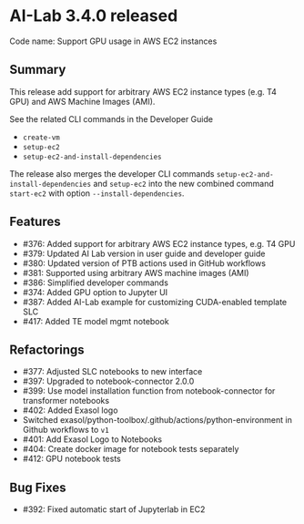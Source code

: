# AI-Lab 3.4.0 released <TBD>

Code name: Support GPU usage in AWS EC2 instances

## Summary

This release add support for arbitrary AWS EC2 instance types (e.g. T4 GPU) and AWS Machine Images (AMI).

See the related CLI commands in the Developer Guide
* `create-vm`
* `setup-ec2`
* `setup-ec2-and-install-dependencies`

The release also merges the developer CLI commands `setup-ec2-and-install-dependencies` and `setup-ec2` into the new combined command `start-ec2` with option `--install-dependencies`.

## Features

* #376: Added support for arbitrary AWS EC2 instance types, e.g. T4 GPU
* #379: Updated AI Lab version in user guide and developer guide
* #380: Updated version of PTB actions used in GitHub workflows
* #381: Supported using arbitrary AWS machine images (AMI)
* #386: Simplified developer commands
* #374: Added GPU option to Jupyter UI
* #387: Added AI-Lab example for customizing CUDA-enabled template SLC
* #417: Added TE model mgmt notebook

## Refactorings

* #377: Adjusted SLC notebooks to new interface
* #397: Upgraded to notebook-connector 2.0.0
* #399: Use model installation function from notebook-connector for transformer notebooks
* #402: Added Exasol logo
* Switched exasol/python-toolbox/.github/actions/python-environment in Github workflows to `v1`
* #401: Add Exasol Logo to Notebooks
* #404: Create docker image for notebook tests separately
* #412: GPU notebook tests

## Bug Fixes

* #392: Fixed automatic start of Jupyterlab in EC2
